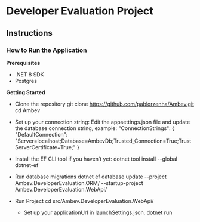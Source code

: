 # Developer Evaluation Project

## Instructions

### How to Run the Application

**Prerequisites**
- .NET 8 SDK
- Postgres 

**Getting Started**

- Clone the repository
   git clone https://github.com/pablorzenha/Ambev.git
   cd Ambev
  
- Set up your connection string:
  Edit the appsettings.json file and update the database connection string, example:
   "ConnectionStrings": {
     "DefaultConnection": "Server=localhost;Database=AmbevDb;Trusted_Connection=True;TrustServerCertificate=True;"
   }

- Install the EF CLI tool if you haven’t yet:
  dotnet tool install --global dotnet-ef
  
- Run database migrations
  dotnet ef database update --project Ambev.DeveloperEvaluation.ORM/ --startup-project Ambev.DeveloperEvaluation.WebApi/

- Run Project
  cd src/Ambev.DeveloperEvaluation.WebApi/
  - Set up your applicationUrl in launchSettings.json. 
  dotnet run
  
